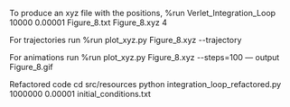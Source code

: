 To produce an xyz file with the positions, 
%run Verlet_Integration_Loop 10000 0.00001 Figure_8.txt Figure_8.xyz 4

For trajectories run
%run plot_xyz.py Figure_8.xyz --trajectory

For animations run
%run plot_xyz.py Figure_8.xyz --steps=100 — output Figure_8.gif

Refactored code
cd src/resources
python integration_loop_refactored.py 1000000 0.00001 initial_conditions.txt